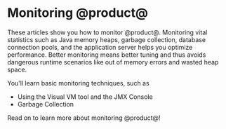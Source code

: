 # Monitoring @product@

These articles show you how to monitor @product@. Monitoring vital statistics
such as Java memory heaps, garbage collection, database connection pools, and
the application server helps you optimize performance. Better monitoring means
better tuning and thus avoids dangerous runtime scenarios like out of memory
errors and wasted heap space.

You'll learn basic monitoring techniques, such as 

- Using the Visual VM tool and the JMX Console
- Garbage Collection

Read on to learn more about monitoring @product@! 
